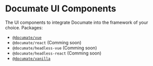 # Documate UI Components

The UI components to integrate Documate into the framework of your choice. Packages:

- [`@documate/vue`](./vue)
- `@documate/react` (Comming soon)
- `@documate/headless-vue` (Comming soon)
- `@documate/headless-react` (Comming soon)
- [`@documate/vanilla`](./vanilla-js/)

